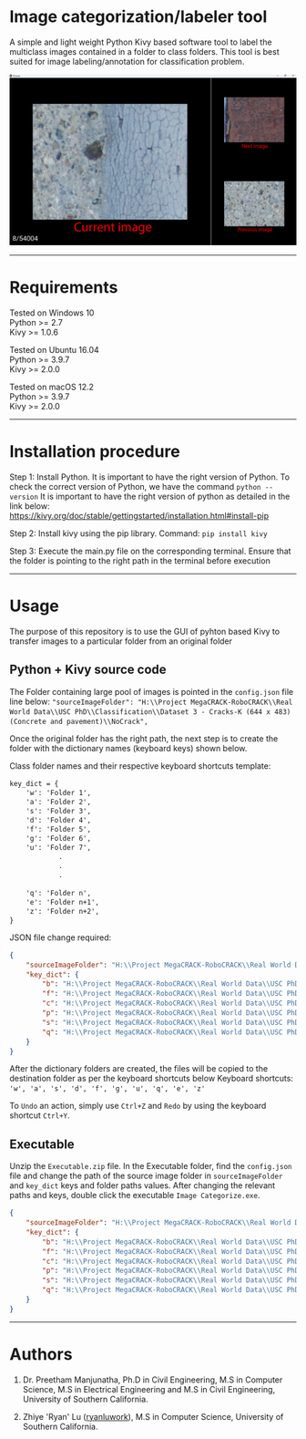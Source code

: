 # Image categorization/labeler tool
A simple and light weight Python Kivy based software tool to label the multiclass images contained in a folder to class folders. This tool is best suited for image labeling/annotation for classification problem.

![overview](assets/overview.png)

-----

# Requirements 
Tested on Windows 10 <br>
Python >= 2.7 <br>
Kivy >= 1.0.6

Tested on Ubuntu 16.04 <br>
Python >= 3.9.7 <br>
Kivy >= 2.0.0

Tested on macOS 12.2 <br>
Python >= 3.9.7 <br>
Kivy >= 2.0.0

-----

# Installation procedure

Step 1: Install Python. It is important to have the right version of Python. To check the correct version of Python, we have the command
`python -- version`
It is important to have the right version of python as detailed in the link below:
https://kivy.org/doc/stable/gettingstarted/installation.html#install-pip

Step 2: Install kivy using the pip library. 
Command: `pip install kivy`

Step 3: Execute the main.py file on the corresponding terminal. Ensure that the folder is pointing to the right path in the terminal before execution

-----

# Usage

The purpose of this repository is to use the GUI of pyhton based Kivy to transfer images to a particular folder from an original folder

## Python + Kivy source code
The Folder containing large pool of images is pointed in the `config.json` file line below: 
`"sourceImageFolder": "H:\\Project MegaCRACK-RoboCRACK\\Real World Data\\USC PhD\\Classification\\Dataset 3 - Cracks-K (644 x 483) (Concrete and pavement)\\NoCrack",`

Once the original folder has the right path, the next step is to create the folder with the dictionary names (keyboard keys) shown below.

Class folder names and their respective keyboard shortcuts template:
```
key_dict = {
    'w': 'Folder 1',
    'a': 'Folder 2',
    's': 'Folder 3',
    'd': 'Folder 4',
    'f': 'Folder 5',
    'g': 'Folder 6',
    'u': 'Folder 7',
            .
            .
            .
    
    'q': 'Folder n',
    'e': 'Folder n+1',
    'z': 'Folder n+2',
}
```

JSON file change required:
```json
{
    "sourceImageFolder": "H:\\Project MegaCRACK-RoboCRACK\\Real World Data\\USC PhD\\Classification\\Dataset 3 - Cracks-K (644 x 483) (Concrete and pavement)\\NoCrack",
    "key_dict": {
        "b": "H:\\Project MegaCRACK-RoboCRACK\\Real World Data\\USC PhD\\Classification\\Dataset 3 - Cracks-K (644 x 483) (Concrete and pavement)\\Branched",
        "f": "H:\\Project MegaCRACK-RoboCRACK\\Real World Data\\USC PhD\\Classification\\Dataset 3 - Cracks-K (644 x 483) (Concrete and pavement)\\Few Strands",
        "c": "H:\\Project MegaCRACK-RoboCRACK\\Real World Data\\USC PhD\\Classification\\Dataset 3 - Cracks-K (644 x 483) (Concrete and pavement)\\Nocrack Concrete",
        "p": "H:\\Project MegaCRACK-RoboCRACK\\Real World Data\\USC PhD\\Classification\\Dataset 3 - Cracks-K (644 x 483) (Concrete and pavement)\\Nocrack Pavement",
        "s": "H:\\Project MegaCRACK-RoboCRACK\\Real World Data\\USC PhD\\Classification\\Dataset 3 - Cracks-K (644 x 483) (Concrete and pavement)\\Surface Cracks",
        "q": "H:\\Project MegaCRACK-RoboCRACK\\Real World Data\\USC PhD\\Classification\\Dataset 3 - Cracks-K (644 x 483) (Concrete and pavement)\\Bad Images"
    }
}
```

After the dictionary folders are created, the files will be copied to the destination folder as per the keyboard shortcuts below
Keyboard shortcuts:
`'w', 'a', 's', 'd', 'f', 'g', 'u', 'q', 'e', 'z'`

To `Undo` an action, simply use `Ctrl+Z` and `Redo` by using the keyboard shortcut `Ctrl+Y`.

## Executable
Unzip the `Executable.zip` file. In the Executable folder, find the `config.json` file and change the path of the source image folder in `sourceImageFolder` and `key_dict` keys and folder paths values. After changing the relevant paths and keys, double click the executable `Image Categorize.exe`.

```json
{
    "sourceImageFolder": "H:\\Project MegaCRACK-RoboCRACK\\Real World Data\\USC PhD\\Classification\\Dataset 3 - Cracks-K (644 x 483) (Concrete and pavement)\\NoCrack",
    "key_dict": {
        "b": "H:\\Project MegaCRACK-RoboCRACK\\Real World Data\\USC PhD\\Classification\\Dataset 3 - Cracks-K (644 x 483) (Concrete and pavement)\\Branched",
        "f": "H:\\Project MegaCRACK-RoboCRACK\\Real World Data\\USC PhD\\Classification\\Dataset 3 - Cracks-K (644 x 483) (Concrete and pavement)\\Few Strands",
        "c": "H:\\Project MegaCRACK-RoboCRACK\\Real World Data\\USC PhD\\Classification\\Dataset 3 - Cracks-K (644 x 483) (Concrete and pavement)\\Nocrack Concrete",
        "p": "H:\\Project MegaCRACK-RoboCRACK\\Real World Data\\USC PhD\\Classification\\Dataset 3 - Cracks-K (644 x 483) (Concrete and pavement)\\Nocrack Pavement",
        "s": "H:\\Project MegaCRACK-RoboCRACK\\Real World Data\\USC PhD\\Classification\\Dataset 3 - Cracks-K (644 x 483) (Concrete and pavement)\\Surface Cracks",
        "q": "H:\\Project MegaCRACK-RoboCRACK\\Real World Data\\USC PhD\\Classification\\Dataset 3 - Cracks-K (644 x 483) (Concrete and pavement)\\Bad Images"
    }
}
```

----
# Authors
1. Dr. Preetham Manjunatha, Ph.D in Civil Engineering, M.S in Computer Science, M.S in Electrical Engineering and M.S in Civil Engineering, University of Southern California.

2. Zhiye 'Ryan' Lu ([ryanluwork](https://github.com/ryanluwork)), M.S in Computer Science, University of Southern California.
